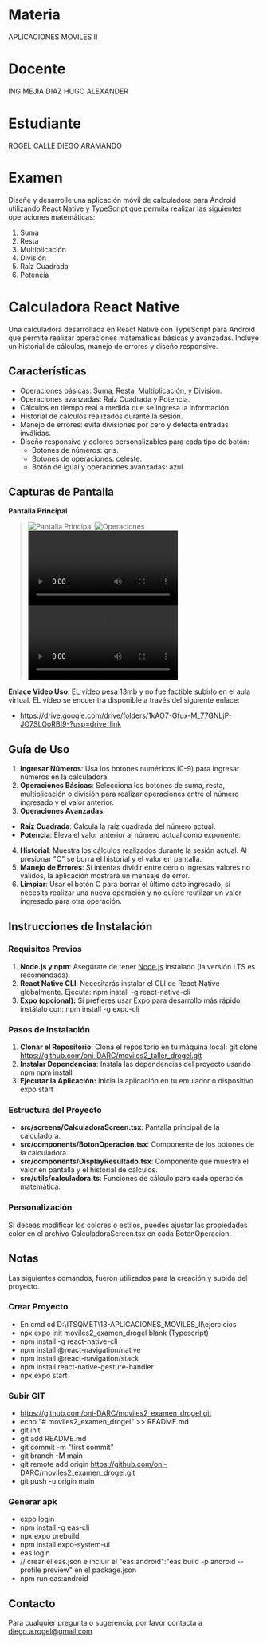# Materia
APLICACIONES MOVILES II

# Docente
ING MEJIA DIAZ HUGO ALEXANDER

# Estudiante
ROGEL CALLE DIEGO ARAMANDO

# Examen
Diseñe y desarrolle una aplicación móvil de calculadora para Android utilizando React Native y TypeScript que permita realizar las siguientes operaciones matemáticas: 
  1. Suma 
  2. Resta
  3. Multiplicación 
  4. División 
  5. Raíz Cuadrada 
  6. Potencia 

# Calculadora React Native
Una calculadora desarrollada en React Native con TypeScript para Android que permite realizar operaciones matemáticas básicas y avanzadas. Incluye un historial de cálculos, manejo de errores y diseño responsive.

## Características
- Operaciones básicas: Suma, Resta, Multiplicación, y División.
- Operaciones avanzadas: Raíz Cuadrada y Potencia.
- Cálculos en tiempo real a medida que se ingresa la información.
- Historial de cálculos realizados durante la sesión.
- Manejo de errores: evita divisiones por cero y detecta entradas inválidas.
- Diseño responsive y colores personalizables para cada tipo de botón:
  - Botones de números: gris.
  - Botones de operaciones: celeste.
  - Botón de igual y operaciones avanzadas: azul.

## Capturas de Pantalla

**Pantalla Principal**  
> ![Pantalla Principal](example/01-PaginaPrincipal.jpg)
> ![Operaciones](example/02-Operaciones.jpg)
<video controls src="example/03-VideoUsoAplicativo.mp4" title="Video Uso Aplicativo"></video>
> ![Video Uso](example/03-VideoUsoAplicativo.mp4)

**Enlace Video Uso**: EL vídeo pesa 13mb y no fue factible subirlo en el aula virtual. EL vídeo se encuentra disponible a través del siguiente enlace:
  - https://drive.google.com/drive/folders/1kAO7-Gfux-M_77GNLjP-JO7SLQoRBI9-?usp=drive_link

## Guía de Uso

1. **Ingresar Números**: Usa los botones numéricos (0-9) para ingresar números en la calculadora.
2. **Operaciones Básicas**: Selecciona los botones de suma, resta, multiplicación o división para realizar operaciones entre el número ingresado y el valor anterior.
3. **Operaciones Avanzadas**:
  - **Raíz Cuadrada**: Calcula la raíz cuadrada del número actual.
  - **Potencia**: Eleva el valor anterior al número actual como exponente.
4. **Historial**: Muestra los cálculos realizados durante la sesión actual. Al presionar "C" se borra el historial y el valor en pantalla.
5. **Manejo de Errores**: Si intentas dividir entre cero o ingresas valores no válidos, la aplicación mostrará un mensaje de error.
6. **Limpiar**: Usar el botón C para borrar el último dato ingresado, si necesita realizar una nueva operación y no quiere reutilzar un valor ingresado para otra operación.

## Instrucciones de Instalación

### Requisitos Previos

1. **Node.js y npm**: Asegúrate de tener [Node.js](https://nodejs.org/) instalado (la versión LTS es recomendada).
2. **React Native CLI**: Necesitarás instalar el CLI de React Native globalmente. Ejecuta:
  npm install -g react-native-cli
3. **Expo (opcional):** Si prefieres usar Expo para desarrollo más rápido, instálalo con:
  npm install -g expo-cli

### Pasos de Instalación
1. **Clonar el Repositorio**: Clona el repositorio en tu máquina local:
  git clone https://github.com/oni-DARC/moviles2_taller_drogel.git
2. **Instalar Dependencias**: Instala las dependencias del proyecto usando npm
  npm install
3. **Ejecutar la Aplicación:** Inicia la aplicación en tu emulador o dispositivo
  expo start

### Estructura del Proyecto
- **src/screens/CalculadoraScreen.tsx**: Pantalla principal de la calculadora.
- **src/components/BotonOperacion.tsx**: Componente de los botones de la calculadora.
- **src/components/DisplayResultado.tsx**: Componente que muestra el valor en pantalla y el historial de cálculos.
- **src/utils/calculadora.ts**: Funciones de cálculo para cada operación matemática.

### Personalización
Si deseas modificar los colores o estilos, puedes ajustar las propiedades color en el archivo CalculadoraScreen.tsx en cada BotonOperacion.

## Notas
Las siguientes comandos, fueron utilizados para la creación y subida del proyecto.

### Crear Proyecto
- En cmd cd D:\ITSQMET\13-APLICACIONES_MOVILES_II\ejercicios
- npx expo init moviles2_examen_drogel
	blank (Typescript)
- npm install -g react-native-cli
- npm install @react-navigation/native
- npm install @react-navigation/stack
- npm install react-native-gesture-handler
- npx expo start

### Subir GIT
- https://github.com/oni-DARC/moviles2_examen_drogel.git
- echo "# moviles2_examen_drogel" >> README.md
- git init
- git add README.md
- git commit -m "first commit"
- git branch -M main
- git remote add origin https://github.com/oni-DARC/moviles2_examen_drogel.git
- git push -u origin main

### Generar apk
- expo login
- npm install -g eas-cli
- npx expo prebuild
- npm install expo-system-ui
- eas login
- // crear el eas.json e incluir el "eas:android":"eas build -p android --profile preview" en el package.json
- npm run eas:android

## Contacto
Para cualquier pregunta o sugerencia, por favor contacta a diego.a.rogel@gmail.com
